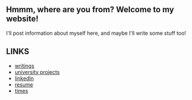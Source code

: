 ---
---
## Hmmm, where are you from? Welcome to my website!

I'll post information about myself here, and maybe I'll write some stuff too!

## LINKS

- [writings](./writings.html)
- [university projects](./university_projects.html)
- [linkedIn](https://www.linkedin.com/in/matthew-mcbrien-784b32116/)
- [resume](./assets/resume.pdf)
- [times](https://www.tfrrs.org/athletes/5459793/Georgia_Tech/Matt_McBrien.html)

<script src="https://ajax.googleapis.com/ajax/libs/jquery/2.1.3/jquery.min.js"></script>
<script src="./js/main.js"></script>
